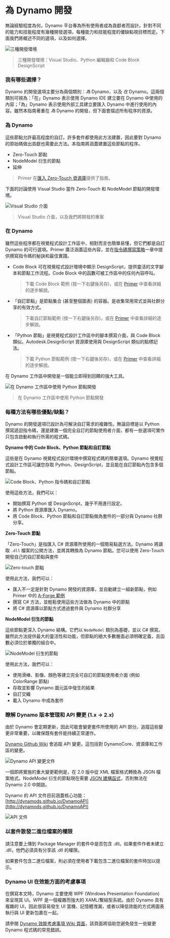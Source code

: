 # 為 Dynamo 開發 

無論經驗程度為何，Dynamo 平台專為所有使用者成為貢獻者而設計。針對不同的能力和技能程度有幾種開發選項，每種能力和技能程度的優缺點視目標而定。下面我們將概述不同的選項，以及如何選擇。

![三種開發環境](images/developing-for-dynamo.png)

> 三種開發環境：Visual Studio、Python 編輯器和 Code Block DesignScript

### 我有哪些選擇？<a href="#what-are-my-options" id="what-are-my-options"></a>

Dynamo 的開發選項主要分為兩個類別：_為_ Dynamo，以及 _在_ Dynamo。這兩個類別可視為：「在」Dynamo 表示使用 Dynamo IDE 建立要在 Dynamo 中使用的內容；「為」Dynamo 表示使用外部工具建立要匯入 Dynamo 中進行使用的內容。雖然本指南著重在 _為_ Dynamo 的開發，但下面會描述所有程序的資源。

### 為 Dynamo <a href="#for-dynamo" id="for-dynamo"></a>

這些節點允許最高程度的自訂。許多套件都使用此方法建置，因此要對 Dynamo 的原始碼做出貢獻也需要此方法。本指南將涵蓋建置這些節點的程序。

* Zero-Touch 節點
* NodeModel 衍生的節點
* 延伸

> Primer 在[匯入 Zero-Touch 資源庫](https://primer2.dynamobim.org/v/zh-tw/6_custom_nodes_and_packages/6-2_packages/5-zero-touch)提供了指南。

下面的討論使用 Visual Studio 當作 Zero-Touch 和 NodeModel 節點的開發環境。

![Visual Studio 介面](images/vs-devenv.jpg)

> Visual Studio 介面，以及我們將開發的專案

### 在 Dynamo <a href="#in-dynamo" id="in-dynamo"></a>

雖然這些程序都在視覺程式設計工作區中，相對而言也簡單易懂，但它們都是自訂 Dynamo 的可行選項。Primer 廣泛涵蓋這些內容，並在[指令碼撰寫策略](../../9\_best\_practices/2-scripting-strategies.md)一章中提供撰寫指令碼的秘訣和最佳實踐。

*   Code Block 可在視覺程式設計環境中顯示 DesignScript，提供靈活的文字腳本和節點工作流程。Code Block 中的函數可被工作區中的任何內容呼叫。

    > 下載 Code Block 範例 (按一下右鍵後另存)，或在 [Primer](https://primer2.dynamobim.org/v/zh-tw/8_coding_in_dynamo/8-1_code-blocks-and-design-script/1-what-is-a-code-block) 中查看詳細的逐步解說。
*   「自訂節點」是節點集合 (甚至整個圖表) 的容器。是收集常用常式並與社群分享的有效方式。

    > 下載自訂節點範例 (按一下右鍵後另存)，或在 [Primer](https://primer2.dynamobim.org/v/zh-tw/6_custom_nodes_and_packages/6-1_custom-nodes/1-introduction) 中查看詳細的逐步解說。
*   「Python 節點」是視覺程式設計工作區中的腳本撰寫介面，與 Code Block 類似。Autodesk.DesignScript 資源庫使用與 DesignScript 類似的點標記法。

    > 下載 Python 節點範例 (按一下右鍵後另存)，或在 [Primer](https://primer2.dynamobim.org/v/zh-tw/8_coding_in_dynamo/8-3_python) 中查看詳細的逐步解說。

在 Dynamo 工作區中開發是一個能立即得到回饋的強大工具。

![在 Dynamo 工作區中使用 Python 節點開發](images/python-example.jpg)

> 在 Dynamo 工作區中使用 Python 節點開發

### 每種方法有哪些優點/缺點？<a href="#what-are-the-advantagesdisadvantages-of-each" id="what-are-the-advantagesdisadvantages-of-each"></a>

Dynamo 的開發選項已設計為可解決自訂需求的複雜性。無論目標是以 Python 撰寫遞迴指令碼，還是建置一個完全自訂的節點使用者介面，都有一些選項可實作只包含啟動和執行所需的程式碼。

**Dynamo 中的 Code Block、Python 節點和自訂節點**

這些是在 Dynamo 視覺程式設計環境中撰寫程式碼的簡單選項。Dynamo 視覺程式設計工作區可讓您存取 Python、DesignScript，並且能在自訂節點內包含多個節點。

![Code Block、Python 指令碼和自訂節點](images/Development-Icons.png)

使用這些方法，我們可以：

* 開始撰寫 Python 或 DesignScript，幾乎不用進行設定。
* 將 Python 資源庫匯入 Dynamo。
* 將 Code Block、Python 節點和自訂節點做為套件的一部分與 Dynamo 社群分享。

**Zero-Touch 節點**

「Zero-Touch」是指匯入 C# 資源庫所使用的一個簡易點選方法。Dynamo 將讀取 `.dll` 檔案的公開方法，並將其轉換為 Dynamo 節點。您可以使用 Zero-Touch 開發自己的自訂節點與套件

![Zero-touch 節點](images/ZTImport.png)

使用此方法，我們可以：

* 匯入不一定是針對 Dynamo 開發的資源庫，並自動建立一組新節點，例如 Primer 中的 [A-Forge 範例](../../6\_custom\_nodes\_and\_packages/6-2\_packages/5-zero-touch.md#case-study-importing-aforge)
* 撰寫 C# 方法，並輕鬆使用這些方法做為 Dynamo 中的節點
* 將 C# 資源庫以節點方式透過套件與 Dynamo 社群分享

**NodeModel 衍生的節點**

這些節點更深入 Dynamo 結構。它們以 `NodeModel` 類別為基礎，並以 C# 撰寫。雖然此方法提供最大的靈活性和功能，但節點的絕大多數層面必須明確定義，且函數必須位於單獨的組合中。

![NodeModel 衍生的節點](images/Development-Icons-NodeModel.png)

使用此方法，我們可以：

* 使用滑棒、影像、顏色等建立完全可自訂的節點使用者介面 (例如 ColorRange 節點)
* 存取並影響 Dynamo 圖元區中發生的結果
* 自訂交織
* 載入 Dynamo 中成為套件

### 瞭解 Dynamo 版本管理和 API 變更 (1.x → 2.x) <a href="#understanding-dynamo-versioning-and-api-changes-1x-2x" id="understanding-dynamo-versioning-and-api-changes-1x-2x"></a>

由於 Dynamo 會定期更新，因此可能會變更套件所使用的 API 部分。追蹤這些變更非常重要，以確保既有套件能持續正常運作。

[Dynamo Github Wiki](https://github.com/DynamoDS/Dynamo/wiki/API-Changes) 會追蹤 API 變更。這包括對 DynamoCore、資源庫和工作區的變更。

![Dynamo API 變更文件](images/api-changes.jpg)

一個即將實施的重大變更範例是，在 2.0 版中從 XML 檔案格式轉換為 JSON 檔案格式。NodeModel 衍生的節點現在需要 [JSON 建構函式](https://github.com/DynamoDS/Dynamo/wiki/Write-a-Json-Constructor-for-a-NodeModel-Node)，否則無法在 Dynamo 2.0 中開啟。

Dynamo 的 API 文件目前涵蓋核心功能：[http://dynamods.github.io/DynamoAPI](http://dynamods.github.io/DynamoAPI)

![API 文件](images/api-docs.jpg)

### 以套件散發二進位檔案的權限 <a href="#permission-to-distribute-binaries-in-a-package" id="permission-to-distribute-binaries-in-a-package"></a>

請注意要上傳到 Package Manager 的套件中是否包含 .dll。如果套件作者未建立 .dll，他們必須具有分享該 .dll 的權限。

如果套件包含二進位檔案，則必須在使用者下載包含二進位檔案的套件時加以提示。

### Dynamo UI 在效能方面的考慮事項
在撰寫本文時，Dynamo 主要使用 WPF (Windows Presentation Foundation) 來呈現其 UI。WPF 是一個複雜而強大的 XAML/繫結型系統。由於 Dynamo 具有複雜的 UI，因此很容易發生 UI 當機、記憶體洩漏，或者以降低效能的方式將圖表執行與 UI 更新包裹在一起。

請參閱 [Dynamo 效能考慮事項 Wiki 頁面](https://github.com/DynamoDS/Dynamo/wiki/Dynamo-UI-Performance)，該頁面將協助您避免發生一些變更 Dynamo 程式碼的常見錯誤。